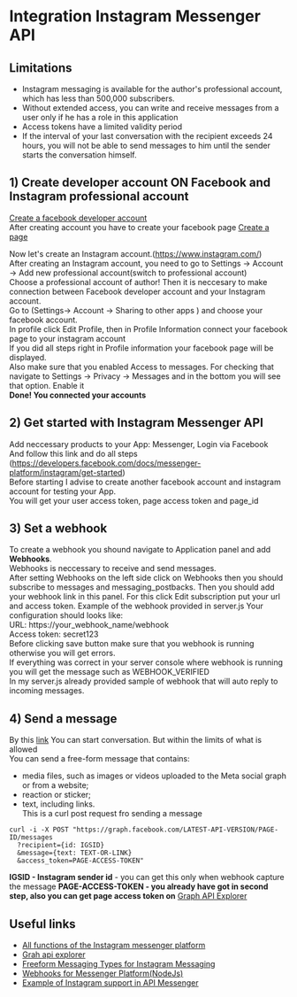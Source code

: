 # Integration Instagram Messenger API

## Limitations
- Instagram messaging is available for the author's professional account, which has less than 500,000 subscribers.
- Without extended access, you can write and receive messages from a user only if he has a role in this application
- Access tokens have a limited validity period  
- If the interval of your last conversation with the recipient exceeds 24 hours, you will not be able to send messages to him until the sender starts the conversation himself.


## 1) Create developer account ON Facebook and Instagram professional account
[Create a facebook developer account](https://developers.facebook.com/docs/development/register/)  
After creating account you have to create your facebook page [Create a page](https://www.facebook.com/pages/?category=your_pages&ref=bookmarks)

Now let's create an Instagram account.(https://www.instagram.com/)  
After creating an Instagram account, you need to go to Settings -> Account -> Add new professional account(switch to professional account)  
Choose a professional account of author!
Then it is neccesary to make connection between Facebook developer account and your Instagram account.  
Go to (Settings-> Account -> Sharing to other apps ) and choose your facebook account.  
In profile click Edit Profile, then in Profile Information connect your facebook page to your instagram account  
If you did all steps right in Profile information your facebook page will be displayed.  
Also make sure that you enabled Access to messages. For checking that navigate to Settings -> Privacy -> Messages and in the bottom you will see that option. Enable it  
**Done! You connected your accounts**

## 2) Get started with Instagram Messenger API

Add neccessary products to your App:  Messenger, Login via Facebook  
And follow this link and do all steps (https://developers.facebook.com/docs/messenger-platform/instagram/get-started)  
Before starting I advise to create another facebook account and instagram account for testing your App.  
You will get your user access token, page access token and page_id 

## 3) Set a webhook
To create a webhook you shound navigate to Application panel and add **Webhooks**.  
Webhooks is neccessary to receive and send messages.  
After setting Webhooks on the left side click on Webhooks then you should subscribe to messages and messaging_postbacks. Then you should add your webhook link in this panel. For this click Edit subscription put your url and access token. Example of the webhook provided in server.js
Your configuration should looks like:  
URL: https://your_webhook_name/webhook  
Access token: secret123  
Before clicking save button make sure that you webhook is running otherwise you will get errors.  
If everything was correct in your server console where webhook is running you will get the message such as WEBHOOK_VERIFIED   
In my server.js already provided sample of webhook that will auto reply to incoming messages.  
## 4) Send a message

By this [link](https://developers.facebook.com/docs/messenger-platform/instagram/features/send-message) You can start conversation. But within the limits of what is allowed  
You can send a free-form message that contains:
- media files, such as images or videos uploaded to the Meta social graph or from a website;
- reaction or sticker;
- text, including links.  
This is a curl post request fro sending a message
```
curl -i -X POST "https://graph.facebook.com/LATEST-API-VERSION/PAGE-ID/messages
  ?recipient={id: IGSID}
  &message={text: TEXT-OR-LINK}
  &access_token=PAGE-ACCESS-TOKEN" 
```
**IGSID - Instagram sender id** - you can get this only when webhook capture the message 
**PAGE-ACCESS-TOKEN - you already have got in second step, also you can get page access token on** [Graph API Explorer](https://developers.facebook.com/tools/explorer/)


## Useful links
- [All functions of the Instagram messenger platform](https://developers.facebook.com/docs/messenger-platform/instagram/features)  
- [Grah api explorer](https://developers.facebook.com/tools/explorer/)  
- [Freeform Messaging Types for Instagram Messaging](https://developers.facebook.com/docs/messenger-platform/instagram/features/send-message)  
- [Webhooks for Messenger Platform(NodeJs)](https://developers.facebook.com/docs/messenger-platform/webhooks)  
- [Example of Instagram support in API Messenger](https://developers.facebook.com/docs/messenger-platform/instagram/sample-experience)
